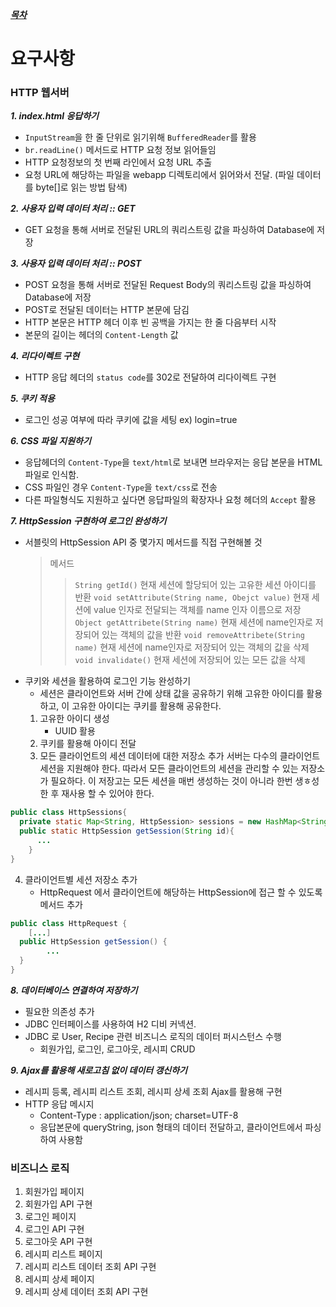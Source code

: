 <i><u>***목차***</i></u>


# 요구사항
### HTTP 웹서버
***1. index.html 응답하기***
- `InputStream`을 한 줄 단위로 읽기위해 `BufferedReader`를 활용
- `br.readLine()` 메서드로 HTTP 요청 정보 읽어들임
- HTTP 요청정보의 첫 번째 라인에서 요청 URL 추출
- 요청 URL에 해당하는 파일을 webapp 디렉토리에서 읽어와서 전달. (파일 데이터를 byte[]로 읽는 방법 탐색)

***2. 사용자 입력 데이터 처리 :: GET***
- GET 요청을 통해 서버로 전달된 URL의 쿼리스트링 값을 파싱하여 Database에 저장

***3. 사용자 입력 데이터 처리 :: POST***
- POST 요청을 통해 서버로 전달된 Request Body의 쿼리스트링 값을 파싱하여 Database에 저장
- POST로 전달된 데이터는 HTTP 본문에 담김
- HTTP 본문은 HTTP 헤더 이후 빈 공백을 가지는 한 줄 다음부터 시작
- 본문의 길이는 헤더의 `Content-Length` 값

***4. 리다이렉트 구현***
- HTTP 응답 헤더의 `status code`를 302로 전달하여 리다이렉트 구현

***5. 쿠키 적용***
- 로그인 성공 여부에 따라 쿠키에 값을 세팅
  ex) login=true

***6. CSS 파일 지원하기***
- 응답헤더의 `Content-Type`을 `text/html`로 보내면 브라우저는 응답 본문을 HTML 파일로 인식함.
- CSS 파일인 경우 `Content-Type`을 `text/css`로 전송
- 다른 파일형식도 지원하고 싶다면 응답파일의 확장자나 요청 헤더의 `Accept` 활용

***7. HttpSession 구현하여 로그인 완성하기***
- 서블릿의 HttpSession API 중 몇가지 메서드를 직접 구현해볼 것
  > 메서드
  > > `String getId()`
  > > 현재 세션에 할당되어 있는 고유한 세션 아이디를 반환
  > > `void setAttribute(String name, Obejct value)`
  > > 현재 세션에 value 인자로 전달되는 객체를 name 인자 이름으로 저장
  > > `Object getAttribete(String name)`
  > > 현재 세션에 name인자로 저장되어 있는 객체의 값을 반환
  > > `void removeAttribete(String name)`
  > > 현재 세션에 name인자로 저장되어 있는 객체의 값을 삭제
  > > `void invalidate()`
  > > 현재 세션에 저장되어 있는 모든 값을 삭제
- 쿠키와 세션을 활용하여 로그인 기능 완성하기
  - 세션은 클라이언트와 서버 간에 상태 값을 공유하기 위해 고유한 아이디를 활용하고, 이 고유한 아이디는 쿠키를 활용해 공유한다.
  1. 고유한 아이디 생성
     - UUID 활용
  2. 쿠키를 활용해 아이디 전달
  3. 모든 클라이언트의 세션 데이터에 대한 저장소 추가
     서버는 다수의 클라이언트 세션을 지원해야 한다. 
     따라서 모든 클라이언트의 세션을 관리할 수 있는 저장소가 필요하다. 
     이 저장고는 모든 세션을 매번 생성하는 것이 아니라 한번 생ㅎ성한 후 재사용 할 수 있어야 한다.
```java
public class HttpSessions{
  private static Map<String, HttpSession> sessions = new HashMap<String, HttpSession>();
  public static HttpSession getSession(String id){
      ... 
    }
}
```
4. 클라이언트별 세션 저장소 추가
   - HttpRequest 에서 클라이언트에 해당하는 HttpSession에 접근 할 수 있도록 메서드 추가
```java
public class HttpRequest {
    [...]
  public HttpSession getSession() {
        ...
  }
}
```

***8. 데이터베이스 연결하여 저장하기***
- 필요한 의존성 추가
- JDBC 인터페이스를 사용하여 H2 디비 커넥션.
- JDBC 로 User, Recipe 관련 비즈니스 로직의 데이터 퍼시스턴스 수행
  - 회원가입, 로그인, 로그아웃, 레시피 CRUD

***9. Ajax를 활용해 새로고침 없이 데이터 갱신하기***
- 레시피 등록, 레시피 리스트 조회, 레시피 상세 조회 Ajax를 활용해 구현
- HTTP 응답 메시지
  - Content-Type : application/json; charset=UTF-8
  - 응답본문에 queryString, json 형태의 데이터 전달하고, 클라이언트에서 파싱하여 사용함

### 비즈니스 로직
1. 회원가입 페이지
2. 회원가입 API 구현
3. 로그인 페이지
4. 로그인 API 구현
5. 로그아웃 API 구현
6. 레시피 리스트 페이지 
7. 레시피 리스트 데이터 조회 API 구현
8. 레시피 상세 페이지
9. 레시피 상세 데이터 조회 API 구현


